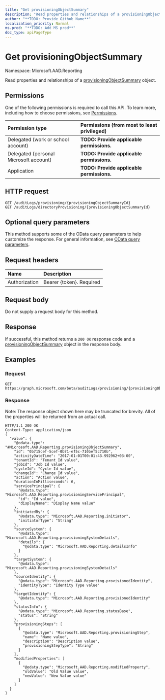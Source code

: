 ```yaml
---
title: "Get provisioningObjectSummary"
description: "Read properties and relationships of a provisioningObjectSummary object."
author: "**TODO: Provide Github Name**"
localization_priority: Normal
ms.prod: "**TODO: Add MS prod**"
doc_type: apiPageType
---
```


# Get provisioningObjectSummary

Namespace: Microsoft.AAD.Reporting

Read properties and relationships of a [provisioningObjectSummary](../resources/microsoft.aad.reporting-provisioningobjectsummary.md) object.

## Permissions
One of the following permissions is required to call this API. To learn more, including how to choose permissions, see [Permissions](/concepts/permissions-reference.md).

|Permission type|Permissions (from most to least privileged)|
|:---|:---|
|Delegated (work or school account)|**TODO: Provide applicable permissions.**|
|Delegated (personal Microsoft account)|**TODO: Provide applicable permissions.**|
|Application|**TODO: Provide applicable permissions.**|

## HTTP request
<!-- {
  "blockType": "ignored"
}
-->
``` http
GET /auditLogs/provisioning/{provisioningObjectSummaryId}
GET /auditLogs/directoryProvisioning/{provisioningObjectSummaryId}
```

## Optional query parameters
This method supports some of the OData query parameters to help customize the response. For general information, see [OData query parameters](/graph/query-parameters).

## Request headers
|Name|Description|
|:---|:---|
|Authorization|Bearer {token}. Required|

## Request body
Do not supply a request body for this method.

## Response
If successful, this method returns a `200 OK` response code and a [provisioningObjectSummary](../resources/microsoft.aad.reporting-provisioningobjectsummary.md) object in the response body.

## Examples

### Request
<!-- {
  "blockType": "request",
  "name": "get_provisioningobjectsummary"
}
-->
``` http
GET https://graph.microsoft.com/beta/auditLogs/provisioning/{provisioningObjectSummaryId}
```

### Response
Note: The response object shown here may be truncated for brevity. All of the properties will be returned from an actual call.
<!-- {
  "blockType": "response",
  "truncated": true,
  "@odata.type": "Microsoft.AAD.Reporting.provisioningObjectSummary"
}
-->
``` http
HTTP/1.1 200 OK
Content-Type: application/json
{
  "value": {
    "@odata.type": "#Microsoft.AAD.Reporting.provisioningObjectSummary",
    "id": "0b715cef-5cef-0b71-ef5c-710bef5c710b",
    "activityDateTime": "2017-01-01T00:01:43.992962+03:00",
    "tenantId": "Tenant Id value",
    "jobId": "Job Id value",
    "cycleId": "Cycle Id value",
    "changeId": "Change Id value",
    "action": "Action value",
    "durationInMilliseconds": 6,
    "servicePrincipal": {
      "@odata.type": "Microsoft.AAD.Reporting.provisioningServicePrincipal",
      "id": "Id value",
      "displayName": "Display Name value"
    },
    "initiatedBy": {
      "@odata.type": "Microsoft.AAD.Reporting.initiator",
      "initiatorType": "String"
    },
    "sourceSystem": {
      "@odata.type": "Microsoft.AAD.Reporting.provisioningSystemDetails",
      "details": {
        "@odata.type": "Microsoft.AAD.Reporting.detailsInfo"
      }
    },
    "targetSystem": {
      "@odata.type": "Microsoft.AAD.Reporting.provisioningSystemDetails"
    },
    "sourceIdentity": {
      "@odata.type": "Microsoft.AAD.Reporting.provisionedIdentity",
      "identityType": "Identity Type value"
    },
    "targetIdentity": {
      "@odata.type": "Microsoft.AAD.Reporting.provisionedIdentity"
    },
    "statusInfo": {
      "@odata.type": "Microsoft.AAD.Reporting.statusBase",
      "status": "String"
    },
    "provisioningSteps": [
      {
        "@odata.type": "Microsoft.AAD.Reporting.provisioningStep",
        "name": "Name value",
        "description": "Description value",
        "provisioningStepType": "String"
      }
    ],
    "modifiedProperties": [
      {
        "@odata.type": "Microsoft.AAD.Reporting.modifiedProperty",
        "oldValue": "Old Value value",
        "newValue": "New Value value"
      }
    ]
  }
}
```

